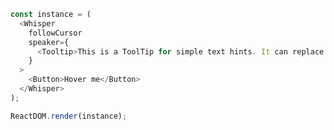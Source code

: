 <!--start-code-->

```js
const instance = (
  <Whisper
    followCursor
    speaker={
      <Tooltip>This is a ToolTip for simple text hints. It can replace the title property</Tooltip>
    }
  >
    <Button>Hover me</Button>
  </Whisper>
);

ReactDOM.render(instance);
```

<!--end-code-->
